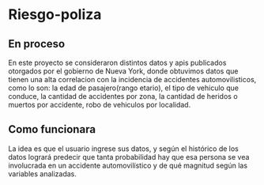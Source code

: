 # Riesgo-poliza
## En proceso
En este proyecto se consideraron distintos datos y apis publicados otorgados por el gobierno de Nueva York, donde obtuvimos datos que tienen una alta correlacion con la incidencia de accidentes automovilisticos, como lo son: la edad de pasajero(rango etario), el tipo de vehiculo que conduce, la cantidad de accidentes por zona, la cantidad de heridos o muertos por accidente, robo de vehiculos por localidad.

## Como funcionara
La idea es que el usuario ingrese sus datos, y según el histórico de los datos logrará predecir que tanta probabilidad hay que esa persona se vea involucrada en un accidente automovilístico y de qué magnitud según las variables analizadas.
